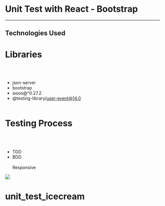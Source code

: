 <h1>Unit Test with React - Bootstrap </h1>

<hr>

<h2>Technologies Used</h2>

<p>

# Libraries

</br></br>

- json-server
  </br>
- bootstrap
  </br>
- axios@^0.27.2
  </br>
- @testing-library/user-event@14.0
  </br></br>

# Testing Process

</br></br>

- TDD
  </br>
- BDD
  </br>
  </br> Responsive </p>

![](/public/gif/screen-1.gif)
# unit_test_icecream
